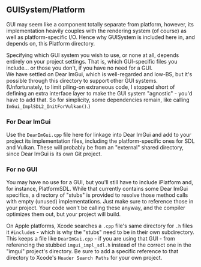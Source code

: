 GUISystem/Platform
------------------

GUI may seem like a component totally separate from platform, however, its implementation heavily
couples with the rendering system (of course) as well as platform-specific I/O.  Hence why GUISystem
is included here in, and depends on, this Platform directory.

Specifying which GUI system you wish to use, or none at all, depends entirely on your project settings.
That is, which GUI-specific files you include... or those you don't, if you have no need for a GUI.</br>
We have settled on Dear ImGui, which is well-regarded and low-BS, but it's possible through this
directory to support other GUI systems.  (Unfortunately, to limit piling-on extraneous code, I
stopped short of defining an extra interface layer to make the GUI system "agnostic" - you'd have to
add that.  So for simplicity, some dependencies remain, like calling `ImGui_ImplSDL2_InitForVulkan()`.)

### For Dear ImGui 

Use the `DearImGui.cpp` file here for linkage into Dear ImGui and add to your project its
implementation files, including the platform-specific ones for SDL and Vulkan.  These will
probably be from an "external" shared directory, since Dear ImGui is its own Git project.

### For no GUI

You may have no use for a GUI, but you'll still have to include iPlatform and, for instance,
PlatformSDL.  While that currently contains some Dear ImGui specifics, a directory of "stubs" is
provided to resolve those method calls with empty (unused) implementations.  Just make sure to
reference those in your project.  Your code won't be calling these anyway, and the compiler
optimizes them out, but your project will build.

On Apple platforms, Xcode searches a `.cpp` file's same directory for `.h` files it `#include`s -
which is why the "stubs" need to be in their own subdirectory.  This keeps a file like `DearImGui.cpp` -
if you are using that GUI - from referencing the stubbed `imgui_impl_sdl.h` instead of the correct
one in the "imgui" project's directory.  Be sure to add a specific reference to that directory
to Xcode's `Header Search Paths` for your own project.

